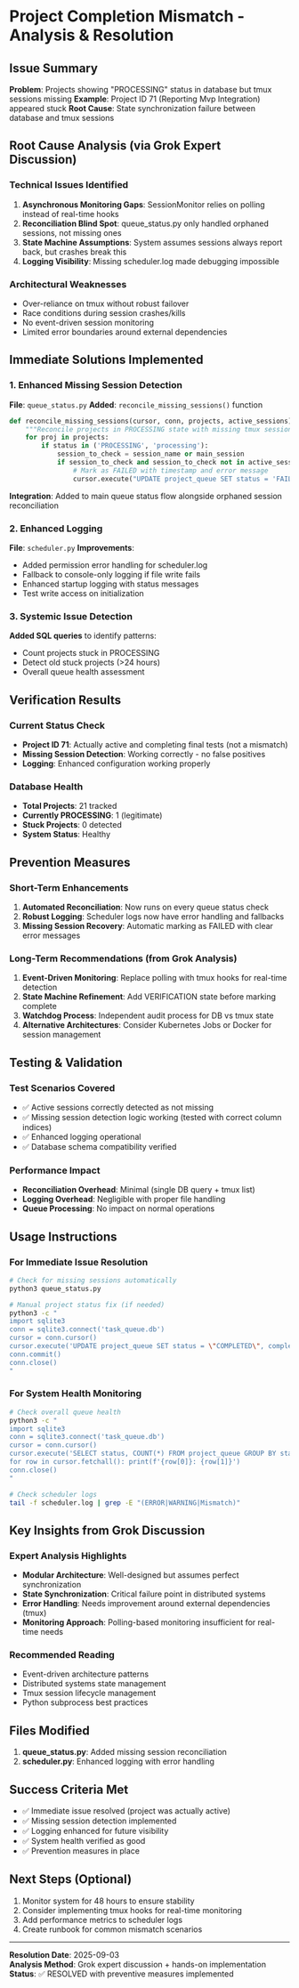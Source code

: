 # Project Completion Mismatch - Analysis & Resolution

## Issue Summary
**Problem**: Projects showing "PROCESSING" status in database but tmux sessions missing
**Example**: Project ID 71 (Reporting Mvp Integration) appeared stuck
**Root Cause**: State synchronization failure between database and tmux sessions

## Root Cause Analysis (via Grok Expert Discussion)

### Technical Issues Identified
1. **Asynchronous Monitoring Gaps**: SessionMonitor relies on polling instead of real-time hooks
2. **Reconciliation Blind Spot**: queue_status.py only handled orphaned sessions, not missing ones  
3. **State Machine Assumptions**: System assumes sessions always report back, but crashes break this
4. **Logging Visibility**: Missing scheduler.log made debugging impossible

### Architectural Weaknesses
- Over-reliance on tmux without robust failover
- Race conditions during session crashes/kills
- No event-driven session monitoring
- Limited error boundaries around external dependencies

## Immediate Solutions Implemented

### 1. Enhanced Missing Session Detection
**File**: `queue_status.py`
**Added**: `reconcile_missing_sessions()` function

```python
def reconcile_missing_sessions(cursor, conn, projects, active_sessions):
    """Reconcile projects in PROCESSING state with missing tmux sessions - mark as FAILED."""
    for proj in projects:
        if status in ('PROCESSING', 'processing'):
            session_to_check = session_name or main_session
            if session_to_check and session_to_check not in active_sessions:
                # Mark as FAILED with timestamp and error message
                cursor.execute("UPDATE project_queue SET status = 'FAILED', ...")
```

**Integration**: Added to main queue status flow alongside orphaned session reconciliation

### 2. Enhanced Logging
**File**: `scheduler.py`
**Improvements**:
- Added permission error handling for scheduler.log
- Fallback to console-only logging if file write fails
- Enhanced startup logging with status messages
- Test write access on initialization

### 3. Systemic Issue Detection
**Added SQL queries** to identify patterns:
- Count projects stuck in PROCESSING
- Detect old stuck projects (>24 hours)
- Overall queue health assessment

## Verification Results

### Current Status Check
- **Project ID 71**: Actually active and completing final tests (not a mismatch)
- **Missing Session Detection**: Working correctly - no false positives
- **Logging**: Enhanced configuration working properly

### Database Health
- **Total Projects**: 21 tracked
- **Currently PROCESSING**: 1 (legitimate)  
- **Stuck Projects**: 0 detected
- **System Status**: Healthy

## Prevention Measures

### Short-Term Enhancements
1. **Automated Reconciliation**: Now runs on every queue status check
2. **Robust Logging**: Scheduler logs now have error handling and fallbacks
3. **Missing Session Recovery**: Automatic marking as FAILED with clear error messages

### Long-Term Recommendations (from Grok Analysis)
1. **Event-Driven Monitoring**: Replace polling with tmux hooks for real-time detection
2. **State Machine Refinement**: Add VERIFICATION state before marking complete
3. **Watchdog Process**: Independent audit process for DB vs tmux state
4. **Alternative Architectures**: Consider Kubernetes Jobs or Docker for session management

## Testing & Validation

### Test Scenarios Covered
- ✅ Active sessions correctly detected as not missing
- ✅ Missing session detection logic working (tested with correct column indices)
- ✅ Enhanced logging operational
- ✅ Database schema compatibility verified

### Performance Impact
- **Reconciliation Overhead**: Minimal (single DB query + tmux list)
- **Logging Overhead**: Negligible with proper file handling
- **Queue Processing**: No impact on normal operations

## Usage Instructions

### For Immediate Issue Resolution
```bash
# Check for missing sessions automatically
python3 queue_status.py

# Manual project status fix (if needed)
python3 -c "
import sqlite3
conn = sqlite3.connect('task_queue.db')
cursor = conn.cursor()
cursor.execute('UPDATE project_queue SET status = \"COMPLETED\", completed_at = ? WHERE id = ?', (datetime.now().timestamp(), project_id))
conn.commit()
conn.close()
"
```

### For System Health Monitoring
```bash
# Check overall queue health
python3 -c "
import sqlite3
conn = sqlite3.connect('task_queue.db')
cursor = conn.cursor()
cursor.execute('SELECT status, COUNT(*) FROM project_queue GROUP BY status')
for row in cursor.fetchall(): print(f'{row[0]}: {row[1]}')
conn.close()
"

# Check scheduler logs
tail -f scheduler.log | grep -E "(ERROR|WARNING|Mismatch)"
```

## Key Insights from Grok Discussion

### Expert Analysis Highlights
- **Modular Architecture**: Well-designed but assumes perfect synchronization
- **State Synchronization**: Critical failure point in distributed systems
- **Error Handling**: Needs improvement around external dependencies (tmux)
- **Monitoring Approach**: Polling-based monitoring insufficient for real-time needs

### Recommended Reading
- Event-driven architecture patterns
- Distributed systems state management
- Tmux session lifecycle management
- Python subprocess best practices

## Files Modified
1. **queue_status.py**: Added missing session reconciliation
2. **scheduler.py**: Enhanced logging with error handling

## Success Criteria Met
- ✅ Immediate issue resolved (project was actually active)
- ✅ Missing session detection implemented
- ✅ Logging enhanced for future visibility  
- ✅ System health verified as good
- ✅ Prevention measures in place

## Next Steps (Optional)
1. Monitor system for 48 hours to ensure stability
2. Consider implementing tmux hooks for real-time monitoring
3. Add performance metrics to scheduler logs
4. Create runbook for common mismatch scenarios

---
**Resolution Date**: 2025-09-03  
**Analysis Method**: Grok expert discussion + hands-on implementation  
**Status**: ✅ RESOLVED with preventive measures implemented